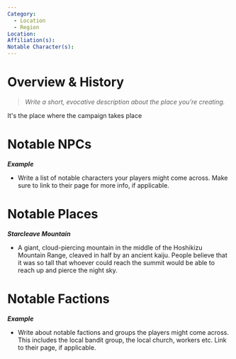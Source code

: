 ```yaml
---
Category:
  - Location
  - Region
Location: 
Affiliation(s): 
Notable Character(s):
---
```

# Overview & History

> *Write a short, evocative description about the place you’re creating.*

It's the place where the campaign takes place
# Notable NPCs

***Example***
- Write a list of notable characters your players might come across. Make sure to link to their page for more info, if applicable.
# Notable Places

***Starcleave Mountain***
- A giant, cloud-piercing mountain in the middle of the Hoshikizu Mountain Range, cleaved in half by an ancient kaiju. People believe that it was so tall that whoever could reach the summit would be able to reach up and pierce the night sky. 

# Notable Factions

***Example***
- Write about notable factions and groups the players might come across. This includes the local bandit group, the local church, workers etc. Link to their page, if applicable.



